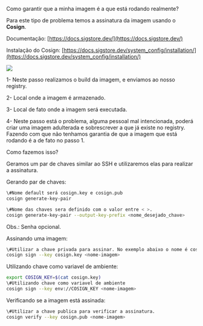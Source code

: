 Como garantir que a minha imagem é a que está rodando realmente?

Para este tipo de problema temos a assinatura da imagem usando o **Cosign**.

Documentação: [https://docs.sigstore.dev/](https://docs.sigstore.dev/)

Instalação do Cosign: [https://docs.sigstore.dev/system_config/installation/](https://docs.sigstore.dev/system_config/installation/)

  

![](assinatura-imagem.png)

1- Neste passo realizamos o build da imagem, e enviamos ao nosso registry.

2- Local onde a imagem é armazenado.

3- Local de fato onde a imagem será executada.

4- Neste passo está o problema, alguma pessoal mal intencionada, poderá criar uma imagem adulterada e sobrescrever a que já existe no registry. Fazendo com que não tenhamos garantia de que a imagem que está rodando é a de fato no passo 1.

  

Como fazemos isso?

Geramos um par de chaves similar ao SSH e utilizaremos elas para realizar a assinatura.

  

Gerando par de chaves:

```Bash
\#Nome default será cosign.key e cosign.pub
cosign generate-key-pair

\#Nome das chaves sera definido com o valor entre < >.
cosign generate-key-pair --output-key-prefix <nome_desejado_chave>
```

Obs.: Senha opcional.

  

Assinando uma imagem:

```Bash
\#Utilizar a chave privada para assinar. No exemplo abaixo o nome é cosing.key
cosign sign --key cosign.key <nome-imagem>
```

Utilizando chave como variavel de ambiente:

```Bash
export COSIGN_KEY=$(cat cosign.key)
\#Utilizando chave como variavel de ambiente
cosign sign --key env://COSIGN_KEY <nome-imagem>
```

  

Verificando se a imagem está assinada:

```Bash
\#Utilizar a chave publica para verificar a assinatura.
cosign verify --key cosign.pub <nome-imagem>
```